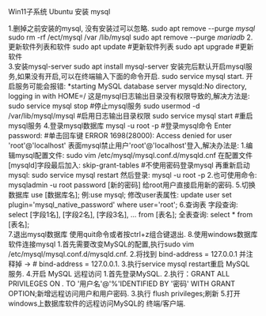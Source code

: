 Win11子系统 Ubuntu 安装 mysql

1.删掉之前安装的mysql, 没有安装过可以忽略.
    sudo apt remove --purge *mysql*
    sudo rm -rf /ect/mysql /var /lib/mysql
    sudo apt remove --purge *mariadb*
2.更新软件列表和软件
    sudo apt update		#更新软件列表
    sudo apt upgrade	#更新软件	
3.安装mysql-server
    sudo apt install mysql-server
    安装完后默认开启mysql服务,如果没有开启,可以在终端输入下面的命令开启.
    sudo service mysql start.
    开启服务可能会报错:
    *starting MySQL database server mysqld:No directory, logging in with HOME=/
    这是mysql日志输出目录没有权限导致的,解决方法是:
    sudo service mysql stop #停止mysql服务
    sudo usermod -d /var/lib/mysql/mysql #启用日志输出目录权限
    sudo service mysql start #重启mysql服务
4.登录mysql数据库
    mysql -u root -p	#登录mysql命令
    Enter password: 	#单击回车键
    ERROR 1698(28000): Access denied for user 'root'@'localhost'
    表面mysql禁止用户'root'@'localhost'登入,解决办法是:
    1.编辑mysql配置文件: sudo vim /etc/mysql/mysql.conf.d/mysqld.cnf
    在配置文件[mysqld]字段最后加入: skip-grant-tables #不使用密码登录mysql
    再重新启动mysql: sudo service mysql restart
    然后登录: mysql -u root -p
    2.也可使用命令: mysqladmin -u root password [新的密码]
    给root用户直接启用新的密码.
5.切换数据库
    use [数据库名];
    例:use mysql;
    修改user表属性: update user set plugin='mysql_native_password' where user='root';
6.查询表
    字段查询: 	select [字段1名], [字段2名], [字段3名], ... from [表名];
    全表查询: 	select * from [表名];   
7.退出mysql数据库
    使用quit命令或者按ctrl+z组合键退出.
8.使用windows数据库软件连接mysql
    1.首先需要改变MySQL的配置,执行sudo vim /etc/mysql/mysql.conf.d/mysqld.cnf.
    2.将找到 bind-address = 127.0.0.1 并注释掉 → # bind-address = 127.0.0.1.
    3.执行service mysql restart重启 MySQL 服务.
    4.开启 MySQL 远程访问
        1.首先登录MySQL.
        2.执行：GRANT ALL PRIVILEGES ON *.* TO '用户名'@'%'IDENTIFIED BY '密码' WITH GRANT OPTION;新增远程访问用户和用户密码.
        3.执行 flush privileges;刷新
    5.打开windows上数据库软件的远程访问MySQL的 终端/客户端.